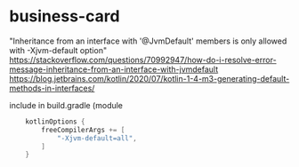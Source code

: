 # business-card

"Inheritance from an interface with '@JvmDefault' members is only allowed with -Xjvm-default option"
https://stackoverflow.com/questions/70992947/how-do-i-resolve-error-message-inheritance-from-an-interface-with-jvmdefault
https://blog.jetbrains.com/kotlin/2020/07/kotlin-1-4-m3-generating-default-methods-in-interfaces/

include in build.gradle (module
```gradle
    kotlinOptions {
        freeCompilerArgs += [
            "-Xjvm-default=all",
        ]
    }
```

